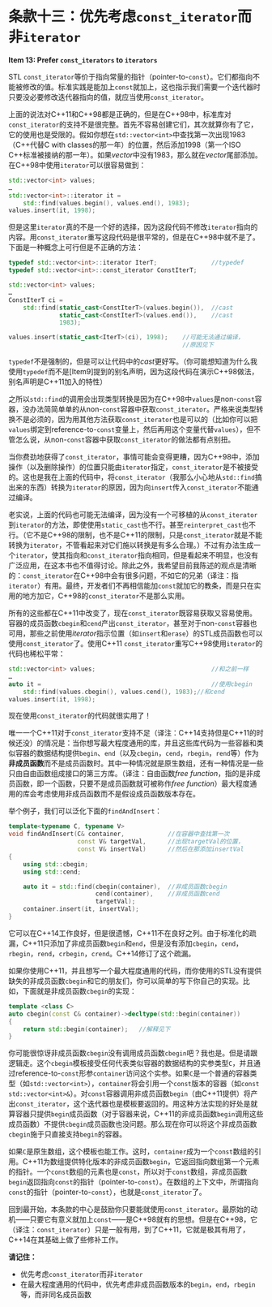 # 条款十三：优先考虑`const_iterator`而非`iterator`

**Item 13: Prefer `const_iterators` to `iterators`**

STL `const_iterator`等价于指向常量的指针（pointer-to-`const`）。它们都指向不能被修改的值。标准实践是能加上`const`就加上，这也指示我们需要一个迭代器时只要没必要修改迭代器指向的值，就应当使用`const_iterator`。

上面的说法对C++11和C++98都是正确的，但是在C++98中，标准库对`const_iterator`的支持不是很完整。首先不容易创建它们，其次就算你有了它，它的使用也是受限的。假如你想在`std::vector<int>`中查找第一次出现1983（C++代替C with classes的那一年）的位置，然后添加1998（第一个ISO C++标准被接纳的那一年）。如果*vector*中没有1983，那么就在*vector*尾部添加。在C++98中使用`iterator`可以很容易做到：

```cpp
std::vector<int> values;
…
std::vector<int>::iterator it =
    std::find(values.begin(), values.end(), 1983);
values.insert(it, 1998);
```

但是这里`iterator`真的不是一个好的选择，因为这段代码不修改`iterator`指向的内容。用`const_iterator`重写这段代码是很平常的，但是在C++98中就不是了。下面是一种概念上可行但是不正确的方法：

```cpp
typedef std::vector<int>::iterator IterT;               //typedef
typedef std::vector<int>::const_iterator ConstIterT;

std::vector<int> values;
…
ConstIterT ci =
    std::find(static_cast<ConstIterT>(values.begin()),  //cast
              static_cast<ConstIterT>(values.end()),    //cast
              1983);

values.insert(static_cast<IterT>(ci), 1998);    //可能无法通过编译，
                                                //原因见下
```

`typedef`不是强制的，但是可以让代码中的*cast*更好写。（你可能想知道为什么我使用`typedef`而不是[Item9]提到的别名声明，因为这段代码在演示C++98做法，别名声明是C++11加入的特性）

之所以`std::find`的调用会出现类型转换是因为在C++98中`values`是non-`const`容器，没办法简简单单的从non-`const`容器中获取`const_iterator`。严格来说类型转换不是必须的，因为用其他方法获取`const_iterator`也是可以的（比如你可以把`values`绑定到reference-to-`const`变量上，然后再用这个变量代替`values`），但不管怎么说，从non-`const`容器中获取`const_iterator`的做法都有点别扭。

当你费劲地获得了`const_iterator`，事情可能会变得更糟，因为C++98中，添加操作（以及删除操作）的位置只能由`iterator`指定，`const_iterator`是不被接受的。这也是我在上面的代码中，将`const_iterator`（我那么小心地从`std::find`搞出来的东西）转换为`iterator`的原因，因为向`insert`传入`const_iterator`不能通过编译。

老实说，上面的代码也可能无法编译，因为没有一个可移植的从`const_iterator`到`iterator`的方法，即使使用`static_cast`也不行。甚至`reinterpret_cast`也不行。（它不是C++98的限制，也不是C++11的限制，只是`const_iterator`就是不能转换为`iterator`，不管看起来对它们施以转换是有多么合理。）不过有办法生成一个`iterator`，使其指向和`const_iterator`指向相同，但是看起来不明显，也没有广泛应用，在这本书也不值得讨论。除此之外，我希望目前我陈述的观点是清晰的：`const_iterator`在C++98中会有很多问题，不如它的兄弟（译注：指`iterator`）有用。最终，开发者们不再相信能加`const`就加它的教条，而是只在实用的地方加它，C++98的`const_iterator`不是那么实用。

所有的这些都在C++11中改变了，现在`const_iterator`既容易获取又容易使用。容器的成员函数`cbegin`和`cend`产出`const_iterator`，甚至对于non-`const`容器也可用，那些之前使用*iterator*指示位置（如`insert`和`erase`）的STL成员函数也可以使用`const_iterator`了。使用C++11 `const_iterator`重写C++98使用`iterator`的代码也稀松平常：
```cpp
std::vector<int> values;                                //和之前一样
…
auto it =                                               //使用cbegin
	std::find(values.cbegin(), values.cend(), 1983);//和cend
values.insert(it, 1998);
```
现在使用`const_iterator`的代码就很实用了！

唯一一个C++11对于`const_iterator`支持不足（译注：C++14支持但是C++11的时候还没）的情况是：当你想写最大程度通用的库，并且这些库代码为一些容器和类似容器的数据结构提供`begin`、`end`（以及`cbegin`，`cend`，`rbegin`，`rend`等）作为**非成员函数**而不是成员函数时。其中一种情况就是原生数组，还有一种情况是一些只由自由函数组成接口的第三方库。（译注：自由函数*free function*，指的是非成员函数，即一个函数，只要不是成员函数就可被称作*free function*）最大程度通用的库会考虑使用非成员函数而不是假设成员函数版本存在。

举个例子，我们可以泛化下面的`findAndInsert`：

```cpp
template<typename C, typename V>
void findAndInsert(C& container,            //在容器中查找第一次
                   const V& targetVal,      //出现targetVal的位置，
                   const V& insertVal)      //然后在那添加insertVal
{
    using std::cbegin;
    using std::cend;

    auto it = std::find(cbegin(container),  //非成员函数cbegin
                        cend(container),    //非成员函数cend
                        targetVal);
    container.insert(it, insertVal);
}
```

它可以在C++14工作良好，但是很遗憾，C++11不在良好之列。由于标准化的疏漏，C++11只添加了非成员函数`begin`和`end`，但是没有添加`cbegin`，`cend`，`rbegin`，`rend`，`crbegin`，`crend`。C++14修订了这个疏漏。

如果你使用C++11，并且想写一个最大程度通用的代码，而你使用的STL没有提供缺失的非成员函数`cbegin`和它的朋友们，你可以简单的写下你自己的实现。比如，下面就是非成员函数`cbegin`的实现：

```cpp
template <class C>
auto cbegin(const C& container)->decltype(std::begin(container))
{
    return std::begin(container);   //解释见下
}
```

你可能很惊讶非成员函数`cbegin`没有调用成员函数`cbegin`吧？我也是。但是请跟逻辑走。这个`cbegin`模板接受任何代表类似容器的数据结构的实参类型`C`，并且通过reference-to-`const`形参`container`访问这个实参。如果`C`是一个普通的容器类型（如`std::vector<int>`），`container`将会引用一个`const`版本的容器（如`const std::vector<int>&`）。对`const`容器调用非成员函数`begin`（由C++11提供）将产出`const_iterator`，这个迭代器也是模板要返回的。用这种方法实现的好处是就算容器只提供`begin`成员函数（对于容器来说，C++11的非成员函数`begin`调用这些成员函数）不提供`cbegin`成员函数也没问题。那么现在你可以将这个非成员函数`cbegin`施于只直接支持`begin`的容器。

如果`C`是原生数组，这个模板也能工作。这时，`container`成为一个`const`数组的引用。C++11为数组提供特化版本的非成员函数`begin`，它返回指向数组第一个元素的指针。一个`const`数组的元素也是`const`，所以对于`const`数组，非成员函数`begin`返回指向`const`的指针（pointer-to-`const`）。在数组的上下文中，所谓指向`const`的指针（pointer-to-`const`），也就是`const_iterator`了。

回到最开始，本条款的中心是鼓励你只要能就使用`const_iterator`。最原始的动机——只要它有意义就加上`const`——是C++98就有的思想。但是在C++98，它（译注：`const_iterator`）只是一般有用，到了C++11，它就是极其有用了，C++14在其基础上做了些修补工作。

**请记住：**

+ 优先考虑`const_iterator`而非`iterator`
+ 在最大程度通用的代码中，优先考虑非成员函数版本的`begin`，`end`，`rbegin`等，而非同名成员函数
